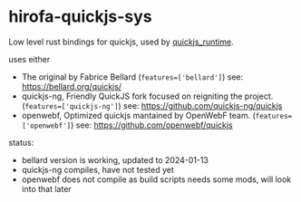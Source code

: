 # hirofa-quickjs-sys

Low level rust bindings for quickjs, used by [quickjs_runtime](https://github.com/HiRoFa/quickjs_es_runtime).

uses either
* The original by Fabrice Bellard (```features=['bellard']```) see: https://bellard.org/quickjs/
* quickjs-ng, Friendly QuickJS fork focused on reigniting the project. (```features=['quickjs-ng']```) see: https://github.com/quickjs-ng/quickjs
* openwebf, Optimized quickjs mantained by OpenWebF team. (```features=['openwebf']```) see: https://github.com/openwebf/quickjs

status: 
* bellard version is working, updated to 2024-01-13
* quickjs-ng compiles, have not tested yet
* openwebf does not compile as build scripts needs some mods, will look into that later

